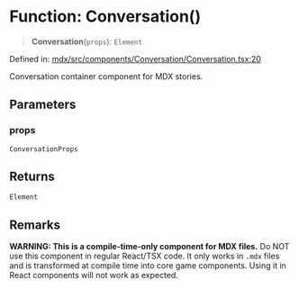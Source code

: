 # Function: Conversation()

> **Conversation**(`props`): `Element`

Defined in: [mdx/src/components/Conversation/Conversation.tsx:20](https://github.com/laruss/react-text-game/blob/59d7b8f771aa0b3a193326c59fd60a3d4ca5383b/packages/mdx/src/components/Conversation/Conversation.tsx#L20)

Conversation container component for MDX stories.

## Parameters

### props

`ConversationProps`

## Returns

`Element`

## Remarks

**WARNING: This is a compile-time-only component for MDX files.**
Do NOT use this component in regular React/TSX code. It only works in `.mdx` files
and is transformed at compile time into core game components. Using it in React components
will not work as expected.
